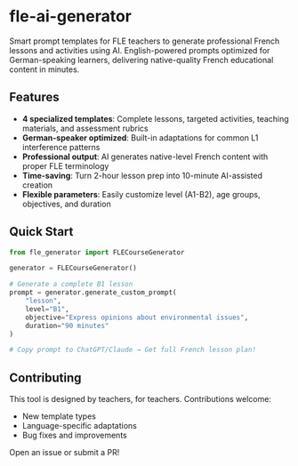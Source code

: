 # fle-ai-generator
Smart prompt templates for FLE teachers to generate professional French lessons and activities using AI. English-powered prompts optimized for German-speaking learners, delivering native-quality French educational content in minutes.

## Features

- **4 specialized templates**: Complete lessons, targeted activities, teaching materials, and assessment rubrics
- **German-speaker optimized**: Built-in adaptations for common L1 interference patterns
- **Professional output**: AI generates native-level French content with proper FLE terminology
- **Time-saving**: Turn 2-hour lesson prep into 10-minute AI-assisted creation
- **Flexible parameters**: Easily customize level (A1-B2), age groups, objectives, and duration

## Quick Start

```python
from fle_generator import FLECourseGenerator

generator = FLECourseGenerator()

# Generate a complete B1 lesson
prompt = generator.generate_custom_prompt(
    "lesson",
    level="B1", 
    objective="Express opinions about environmental issues",
    duration="90 minutes"
)

# Copy prompt to ChatGPT/Claude → Get full French lesson plan!
```

## Contributing

This tool is designed by teachers, for teachers. Contributions welcome:
- New template types
- Language-specific adaptations  
- Bug fixes and improvements

Open an issue or submit a PR!
